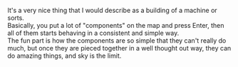 It's a very nice thing that I would describe as a building of a machine or sorts.\
Basically, you put a lot of "components" on the map and press Enter, then all of them starts behaving in a consistent and simple way.\
The fun part is how the components are so simple that they can't really do much, but once they are pieced together in a well thought out way, they can do amazing things, and sky is the limit.
